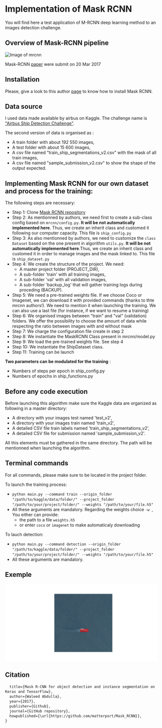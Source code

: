 

# Implementation of Mask RCNN

You will find here a test application of M-RCNN deep learning method to an images detection challenge.


## Overview of Mask-RCNN pipeline

![Image of mrcnn](https://cdn-images-1.medium.com/max/2600/1*M_ZhHp8OXzWxEsfWu2e5EA.png)

Mask-RCNN [paper](https://arxiv.org/pdf/1703.06870.pdf) were submit on 20 Mar 2017


## Installation

Please, give a look to this author [page](https://github.com/matterport/Mask_RCNN#installation) to know how to install Mask RCNN.


## Data source

I used data made available by airbus on Kaggle. The challenge name is ["Airbus Ship Detection Challenge"](https://www.kaggle.com/c/airbus-ship-detection).

The second version of data is organised as :
* A train folder with about 192 550 images,
* A test folder with about 15 600 images,
* A csv file named "train_ship_segmentations_v2.csv" with the mask of all train images,
* A csv file named "sample_submission_v2.csv" to show the shape of the output expected.


## Implementing Mask RCNN for our own dataset and process for the training:

The following steps are necessary:
* Step 1: Clone [Mask RCNN repository](https://github.com/matterport/Mask_RCNN)
* Step 2: As mentionned by authors, we need first to create a sub-class config
based on ```mrcnn/config.py```. **It will be not automatically implemented here**. Thus, we create an inherit class and customed it following our computer capacity. This file is ```ship_config.py```
* Step 3: As also mentionned by authors, we need to customize the ```class Dataset``` based on the one present in algorithm ```utils.py```. **It will be not automatically implemented here**.Thus, we create an inherit class and customed it in order to manage images and the mask linked to. This file is ```ship_dataset.py```
* Step 4: We create the structure of the project. We need:
   * A master project folder (PROJECT_DIR),
   * A sub-folder 'train' with all training images,
   * A sub-folder 'val' with all validation images,
   * A sub-folder 'backup_log' that will gather training logs during proceding (BACKUP).
* Step 5: We need a pre-trained weights file. If we choose Coco or Imagenet, we can
download it with provided commands (thanks to thte mrcnn authors!). We need to mention it when launching the training. We can also use a last file (for instance, if we want to resume a training)
* Step 6: We organised images between "train" and "val" (validation) folders. We
offer the possibility to choose the amount of data while respecting the ratio
between images with and without mask
* Step 7: We charge the configuration file create in step 2
* Step 8: We instantiate the MaskRCNN Class present in mrcnn/model.py
* Step 9: We load the pre-trained weights file. See step 4
* Step 10: We instantiate the ShipDataset class.
* Step 11: Training can be launch

**Two parameters can be modulated for the training** :
* Numbers of steps per epoch in ship_config.py
* Numbers of epochs in ship_functions.py


## Before any code execution

Before launching this algorithm make sure the Kaggle data are organized as following in a master directory:
* A directory with your images test named 'test_v2',
* A directory with your images train named 'train_v2',
* A detailed CSV file train labels named 'train_ship_segmentations_v2',
* A detailed CSV file for submission named 'sample_submission_v2'.

All this elements must be gathered in the same directory. The path will be mentionned when launching the algorithm.


## Terminal commands

For all commands, please make sure to be located in the project folder.

To launch the training process:
* ```python main.py --command train --origin_folder "/path/to/kaggle/data/folder/" --project_folder "/path/to/your/project/folder/" --weights "/path/to/your/file.h5"```
* All these arguments are mandatory. Regarding the weights choice ```-w ```, You either can provide:
  * the path to a file ```weights.h5```
  * or enter ```coco``` or ```imagenet``` to make automaticaly downloading

To lauch detection:
* ```python main.py --command detection --origin_folder "/path/to/kaggle/data/folder/" --project_folder "/path/to/your/project/folder/" --weights "/path/to/your/file.h5"```
* All these arguments are mandatory.


## Exemple

![Image of detection](https://raw.githubusercontent.com/j-bd/mask_rcnn/master/detec.png)


## Citation

```@misc{matterport_maskrcnn_2017,
  title={Mask R-CNN for object detection and instance segmentation on Keras and TensorFlow},
  author={Waleed Abdulla},
  year={2017},
  publisher={Github},
  journal={GitHub repository},
  howpublished={\url{https://github.com/matterport/Mask_RCNN}},
}
```

